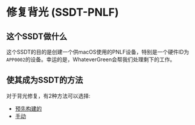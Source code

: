 # 修复背光 (SSDT-PNLF)

## 这个SSDT做什么

这个SSDT的目的是创建一个供macOS使用的PNLF设备，特别是一个硬件ID为`APP0002`的设备。幸运的是，WhateverGreen会帮我们处理剩下的工作。

## 使其成为SSDT的方法

对于背光修复，有2种方法可以选择:

* [预先构建的](/Laptops/backlight-methods/prebuilt.md)
* [手动](/Laptops/backlight-methods/manual.md)

